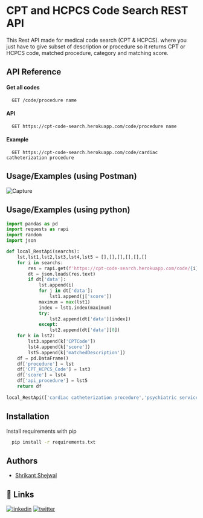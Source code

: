 
# CPT and HCPCS Code Search REST API

This Rest API made for medical code search (CPT & HCPCS). where you just have to give subset of description or procedure so it returns CPT or HCPCS code, matched procedure, category and matching score.


## API Reference

#### Get all codes

```http
  GET /code/procedure name
```

#### API 

```http
  GET https://cpt-code-search.herokuapp.com/code/procedure name
```

#### Example


```http
  GET https://cpt-code-search.herokuapp.com/code/cardiac catheterization procedure
```

## Usage/Examples (using Postman)

![Capture](https://user-images.githubusercontent.com/67087846/185297096-4a50827c-db2e-4981-a62a-d65c30914253.JPG)




## Usage/Examples (using python)

```python
import pandas as pd
import requests as rapi
import random
import json

def local_RestApi(searchs):
    lst,lst1,lst2,lst3,lst4,lst5 = [],[],[],[],[],[]
    for i in searchs:
        res = rapi.get(f'https://cpt-code-search.herokuapp.com/code/{i}')
        dt = json.loads(res.text)
        if dt['data']:
            lst.append(i)
            for j in dt['data']:
                lst1.append(j['score'])
            maximum = max(lst1)
            index = lst1.index(maximum)
            try:
                lst2.append(dt['data'][index])
            except:
                lst2.append(dt['data'][0])
    for k in lst2:
        lst3.append(k['CPTCode'])
        lst4.append(k['score'])
        lst5.append(k['matchedDescription'])
    df = pd.DataFrame()
    df['procedure'] = lst
    df['CPT_HCPCS_Code'] = lst3
    df['score'] = lst4
    df['api_procedure'] = lst5
    return df
    
local_RestApi(['cardiac catheterization procedure','psychiatric services'])
```

## Installation

Install requirements with pip

```bash
  pip install -r requirements.txt
```
    

## Authors

- [Shrikant Shejwal](https://github.com/shritech1404)

## 🔗 Links
[![linkedin](https://img.shields.io/badge/linkedin-0A66C2?style=for-the-badge&logo=linkedin&logoColor=white)](https://www.linkedin.com/in/shrikant-shejwal-930a4519b/)
[![twitter](https://img.shields.io/badge/twitter-1DA1F2?style=for-the-badge&logo=twitter&logoColor=white)](https://twitter.com/)



